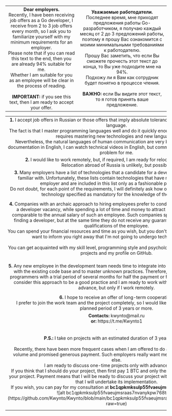 
<div align="center">
    <table>
        <tbody align="center">
            <tr>
                <td>
                    <b>Dear employers.</b><br>
                    Recently, I have been receiving job offers as a Go developer, I receive from 2 to 3 job offers every month, so I ask you to familiarize yourself with my minimum requirements for an employer.<br>
                    Please note that if you can read this text to the end, then you are already 94% suitable for me.<br>
                    Whether I am suitable for you as an employee will be clear in the process of reading.<br><br>
                    <b>IMPORTANT:</b> if you see this text, then I am ready to accept your offer.
                </td>
                <td>
                    <b>Уважаемые работодатели.</b><br>
                    Последнее время, мне приходят предложения работы Go-разработчиком, я получаю каждый месяц от 2 до 3 предложений работы, поэтому я прошу Вас ознакомится с моими минимальными требованиями к работодателю.<br>
                    Прошу Вас заметить, что если Вы сможете прочесть этот текст до конца, то Вы уже подходите мне на 94%.<br>
                    Подхожу ли я Вам как сотрудник будет понятно в процессе чтения.<br><br>
                    <b>ВАЖНО:</b> если Вы видите этот текст, то я готов принять ваше предложение.
                </td>
            </tr>
        </tbody>
    </table>
</div>

<div align="center">
    <table>
        <tbody align="center">
            <tr>
                <td>
                    <b>1.</b> I accept job offers in Russian or those offers that imply absolute tolerance to the developer's native language.<br>
The fact is that I master programming languages well and do it quickly enough if the task being solved requires mastering new technologies and new languages.<br>
Nevertheless, the natural languages of human communication are very bad for me. I calmly read documentation in English, I can watch technical videos in English, but communication in English is a big problem for me.
                </td>
                <td>
                    <b>1.</b> Я принимаю предложения работы на русском языке или те предложения, которые подразумевают абсолютную толерантность к родному языку разработчика.<br>
Дело в том, что я хорошо осваиваю языки программирования и делаю это достаточно быстро, если решаемая задача требует осваивания новых технологий и новых языков.<br>
Тем не менее, естественные языки общения людей мне даются очень плохо. Я спокойно читаю документации на английском, могу смотреть технические видео на английском, но общение на английском языке для меня является большой проблемой.
                </td>
            </tr>
            <tr>
                <td>
                    <b>2.</b> I would like to work remotely, but, if required, I am ready for relocation within Russia.<br>
Relocation abroad of Russia is unlikely, but possible.
                </td>
                <td>
                    <b>2.</b> Я хотел бы работать дистанционно, но, если требуется, готов к релокации внутри России.<br>
Релокация за границу России маловероятна, но возможна.
                </td>
            </tr>
            <tr>
                <td>
                    <b>3.</b> Many employers have a list of technologies that a candidate for a developer position should be familiar with. Unfortunately, these lists contain technologies that have never been used by the employer and are included in this list only as a fashionable phenomenon.<br>
Do not doubt, for each point of the requirements, I will definitely ask how often the employer uses the technology specified as mandatory for the knowledge of the employee.
                </td>
                <td>
                    <b>3.</b> Многие работодатели имеют список технологий с которыми должен быть знаком кандидат на должность разработчика. К сожалению, эти списки содержат технологии, которые никогда не использовались работодателем и включены в этот список только как модное явление.<br>
Не сомневайтесь, по каждому пункту требований, я обязательно поинтересуюсь, как часто работодатель применяет в работе технологию, указанную обязательной для знаний работника.
                </td>
            </tr>
            <tr>
                <td>
                    <b>4.</b> Companies with an archaic approach to hiring employees prefer to conduct technical interviews for a developer vacancy, while spending a lot of time and money to attract one developer, which is comparable to the annual salary of such an employee. Such companies spend a lot of resources on finding a developer, but at the same time they do not receive any guarantees in the adequacy and qualifications of the employee.<br>
You can spend your financial resources and time as you wish, but you don't need to waste my time, so I want to inform you right away that I'm not going to undergo technical interviews.<br><br>
You can get acquainted with my skill level, programming style and psychological profile from my public projects and my profile on GitHub.
                </td>
                <td>
                    <b>4.</b> Компании, с архаичным подходом к найму сотрудников, предпочитают проводить технические собеседования на вакансию разработчика, при этом для привлечения одного разработчика тратят много времени и денег, которые сопоставимы с годовой зарплатой такого сотрудника. Такие компании, тратят много ресурсов на поиск разработчика, но при этом не получают никаких гарантий в адекватности и квалификации сотрудника.<br>
Свои финансовые ресурсы и время Вы можете тратить так как сами пожелаете, но мое время тратить зря не нужно, поэтому я сразу хочу вам сообщить, что я не собираюсь проходить технические собеседования.<br><br>
С моим уровнем квалификации, стилем программирования и психологическим портретом, Вы можете ознакомится по моим публичным проектам и по моему профилю на GitHub.
                </td>
            </tr>
            <tr>
                <td>
                    <b>5.</b> Any new employee in the development team needs time to integrate into the team, to get acquainted with the existing code base and to master unknown practices. Therefore, modern companies take programmers with a trial period of several months for half the payment or for the minimum payment. I consider this approach to be a good practice and I am ready to work with a probationary period in advance, but only if I work remotely.
                </td>
                <td>
                    <b>5.</b> Любому новому сотруднику в команде разработчиков требуется время для встраивания в коллектив, для знакомства с имеющейся кодовой базой и для освоения неизвестных практик. Поэтому, современные компании берут программистов с испытательным сроком в несколько месяцев за половину оплаты или за минимальную оплату. Такой подход я считаю хорошей практикой и заранее готов работать с испытательным сроком, но только при условии дистанционной работы.
                </td>
            </tr>
            <tr>
                <td>
                    <b>6.</b> I hope to receive an offer of long-term cooperation.<br>
I prefer to join the work team and the project completely, so I would like to receive an offer for a planned period of 3 years or more.
                </td>
                <td>
                    <b>6.</b> Я надеюсь получить предложение о длительном сотрудничестве.<br>
Я предпочитаю вливаться в рабочий коллектив и в проект полностью, поэтому мне хотелось бы получить предложение на плановый период от 3 лет.
                </td>
            </tr>
            <tr>
                <td>
                    <b>Contacts: </b> kwynto@mail.ru <br>
                    <b>or: </b> https://t.me/Kwynto1
                </td>
                <td>
                    <b>Контакты: </b> kwynto@mail.ru <br>
                    <b>или: </b> https://t.me/Kwynto1
                </td>
            </tr>
            <tr>
                <td>
                .
                </td>
                <td>
                .
                </td>
            </tr>
            <tr>
                <td>
                    <b>P.S.:</b> I take on projects with an estimated duration of 3 years or more.<br>
<br>
Recently, there have been more frequent cases when I am offered to do a one-time job of a small volume and promised generous payment. Such employers really want me to do the job and no one else.<br>
I am ready to discuss one-time projects only with advance payment.<br>
If you think that I should do your project, then first pay 1 BTC and only then I will be ready to discuss your project. Payment means that I will be ready to discuss your project with you, but it does not mean that I will undertake its implementation.<br>
If you wish, you can pay for my consultation at <b>bc1qpkmksulp55fvaeujmsraas7nvanykpw768tcq7</b><br>
![alt bc1qpkmksulp55fvaeujmsraas7nvanykpw768tcq7](https://github.com/Kwynto/Kwynto/blob/main/bc1qpkmksulp55fvaeujmsraas7nvanykpw768tcq7.jpg?raw=true)
<br>
                </td>
                <td>
                    <b>P.S.:</b> Я берусь за проекты с расчетной длительностью от 3 лет.<br>
<br>
Последнее время участились случаи, когда мне предлагают выполнить разовую работу небольшого объема и обещают щедрую оплату. Такие наниматели очень хотят чтобы работу выполнил именно я и никто другой.<br>
Разовые проекты я готов обсуждать только с предварительной оплатой.<br>
Если Вы считаете, что ваш проект должен сделать именно я, то сначала оплатите 1 BTC и только потом я буду готов обсудить ваш проект. Оплата означает, что я буду готов с вами обсуждать ваш проект, но не значит что я возьмусь за его выполнение.<br>
Если пожелаете, оплатить мою консультацию Вы можете по адресу <b>bc1qpkmksulp55fvaeujmsraas7nvanykpw768tcq7</b><br>
![alt bc1qpkmksulp55fvaeujmsraas7nvanykpw768tcq7](https://github.com/Kwynto/Kwynto/blob/main/bc1qpkmksulp55fvaeujmsraas7nvanykpw768tcq7.jpg?raw=true)
<br>
                </td>
            </tr>
        </tbody>
    </table>
</div>
